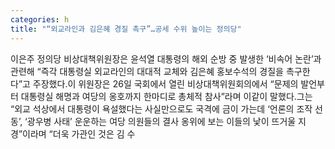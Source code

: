 ```yaml
---
categories: h
title: "“외교라인과 김은혜 경질 촉구”…공세 수위 높이는 정의당"
---
```

이은주 정의당 비상대책위원장은 윤석열 대통령의 해외 순방 중 발생한 ‘비속어 논란’과 관련해 “즉각 대통령실 외교라인의 대대적 교체와 김은혜 홍보수석의 경질을 촉구한다”고 주장했다.이 위원장은 26일 국회에서 열린 비상대책위원회의에서 “문제의 발언부터 대통령실 해명과 여당의 옹호까지 한마디로 총체적 참사”라며 이같이 말했다.그는 “외교 석상에서 대통령이 욕설했다는 사실만으로도 국격에 금이 가는데 ‘언론의 조작 선동’, ‘광우병 사태’ 운운하는 여당 의원들의 결사 옹위에 보는 이들의 낯이 뜨거울 지경”이라며 “더욱 가관인 것은 김 수